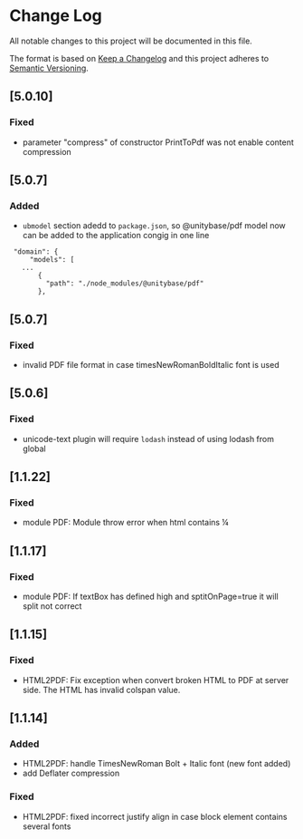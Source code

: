 # Change Log
All notable changes to this project will be documented in this file.

The format is based on [Keep a Changelog](http://keepachangelog.com/)
and this project adheres to [Semantic Versioning](http://semver.org/).

## [5.0.10]
### Fixed
- parameter "compress" of constructor PrintToPdf was not enable content compression

## [5.0.7]
### Added
- `ubmodel` section adedd to `package.json`, so @unitybase/pdf model now
 can be added to the application congig in one line
 ```
  "domain": {
      "models": [
	...
        {
          "path": "./node_modules/@unitybase/pdf"
        },
 ```

## [5.0.7]
### Fixed
- invalid PDF file format in case timesNewRomanBoldItalic font is used

## [5.0.6]
### Fixed
- unicode-text plugin will require `lodash` instead of using lodash from global

## [1.1.22]
### Fixed
 - module PDF: Module throw error when html contains &frac14; 

## [1.1.17]
### Fixed
 - module PDF: If textBox has defined high and sptitOnPage=true it will split not correct

## [1.1.15]
### Fixed
- HTML2PDF: Fix exception when convert broken HTML to PDF at server side. The HTML has invalid colspan value.


## [1.1.14]
### Added
- HTML2PDF: handle TimesNewRoman Bolt + Italic font (new font added)
- add Deflater compression

### Fixed
- HTML2PDF: fixed incorrect justify align in case block element contains several fonts 




